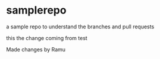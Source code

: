 # samplerepo
a sample repo to understand the branches and pull requests


this the change coming from test


Made changes by Ramu

